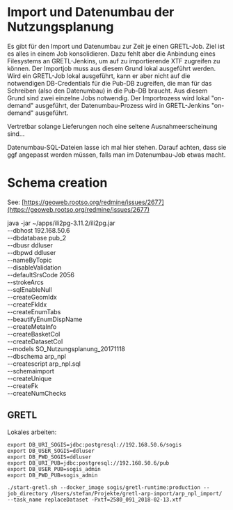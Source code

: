 # Import und Datenumbau der Nutzungsplanung

Es gibt für den Import und Datenumbau zur Zeit je einen GRETL-Job. Ziel ist es alles in einem Job konsolidieren. Dazu fehlt aber die Anbindung eines Filesystems an GRETL-Jenkins, um auf zu importierende XTF zugreifen zu können. Der Importjob muss aus diesem Grund lokal ausgeführt werden. Wird ein GRETL-Job lokal ausgeführt, kann er aber nicht auf die notwendigen DB-Credentials für die Pub-DB zugreifen, die man für das Schreiben (also den Datenumbau) in die Pub-DB braucht. Aus diesem Grund sind zwei einzelne Jobs notwendig. Der Importrozess wird lokal "on-demand" ausgeführt, der Datenumbau-Prozess wird in GRETL-Jenkins "on-demand" ausgeführt.

Vertretbar solange Lieferungen noch eine seltene Ausnahmeerscheinung sind...

Datenumbau-SQL-Dateien lasse ich mal hier stehen. Darauf achten, dass sie ggf angepasst werden müssen, falls man im Datenumbau-Job etwas macht.

# Schema creation

See: [https://geoweb.rootso.org/redmine/issues/2677](https://geoweb.rootso.org/redmine/issues/2677)

java -jar ~/apps/ili2pg-3.11.2/ili2pg.jar \
--dbhost 192.168.50.6 \
--dbdatabase pub_2 \
--dbusr ddluser \
--dbpwd ddluser \
--nameByTopic \
--disableValidation \
--defaultSrsCode 2056 \
--strokeArcs \
--sqlEnableNull \
--createGeomIdx \
--createFkIdx \
--createEnumTabs \
--beautifyEnumDispName \
--createMetaInfo \
--createBasketCol \
--createDatasetCol \
--models SO_Nutzungsplanung_20171118 \
--dbschema arp_npl \
--createscript arp_npl.sql \
--schemaimport \
--createUnique \
--createFk \
--createNumChecks

## GRETL

Lokales arbeiten:

```
export DB_URI_SOGIS=jdbc:postgresql://192.168.50.6/sogis
export DB_USER_SOGIS=ddluser
export DB_PWD_SOGIS=ddluser
export DB_URI_PUB=jdbc:postgresql://192.168.50.6/pub
export DB_USER_PUB=sogis_admin
export DB_PWD_PUB=sogis_admin
```

```
./start-gretl.sh --docker_image sogis/gretl-runtime:production --job_directory /Users/stefan/Projekte/gretl-arp-import/arp_npl_import/ --task_name replaceDataset -Pxtf=2580_091_2018-02-13.xtf
```